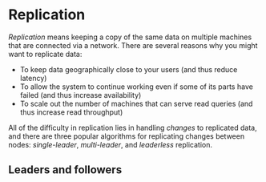# Replication

*Replication* means keeping a copy of the same data on multiple machines that are connected via a network. There are several
reasons why you might want to replicate data:
-  To keep data geographically close to your users (and thus reduce latency)
-  To allow the system to continue working even if some of its parts have failed (and thus increase availability)
-  To scale out the number of machines that can serve read queries (and thus increase read throughput)

All of the difficulty in replication lies in handling *changes* to replicated data, and there are three popular algorithms for replicating changes between nodes: *single-leader*, *multi-leader*, and *leaderless* replication.

## Leaders and followers
